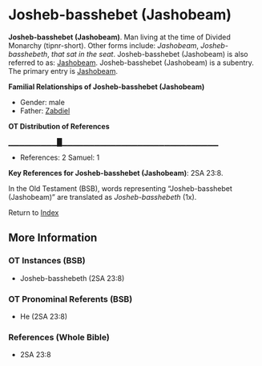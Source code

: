 # Josheb-basshebet (Jashobeam)
**Josheb-basshebet (Jashobeam)**. 
Man living at the time of Divided Monarchy (tipnr-short). 
Other forms include: 
*Jashobeam*, *Josheb-basshebeth*, *that sat in the seat*. 
Josheb-basshebet (Jashobeam) is also referred to as: 
[Jashobeam](Jashobeam.md). 
Josheb-basshebet (Jashobeam) is a subentry. The primary entry is 
[Jashobeam](Jashobeam.md). 




**Familial Relationships of Josheb-basshebet (Jashobeam)**


* Gender: male
* Father: [Zabdiel](Zabdiel.md)


**OT Distribution of References**

▁▁▁▁▁▁▁▁▁█▁▁▁▁▁▁▁▁▁▁▁▁▁▁▁▁▁▁▁▁▁▁▁▁▁▁▁▁▁
* References: 2 Samuel: 1



**Key References for Josheb-basshebet (Jashobeam)**: 
2SA 23:8. 


In the Old Testament (BSB), words representing “Josheb-basshebet (Jashobeam)” are translated as 
*Josheb-basshebeth* (1x). 




Return to [Index](00-Index.md)

## More Information

### OT Instances (BSB)

* Josheb-basshebeth (2SA 23:8)



### OT Pronominal Referents (BSB)

* He (2SA 23:8)



### References (Whole Bible)

* 2SA 23:8



